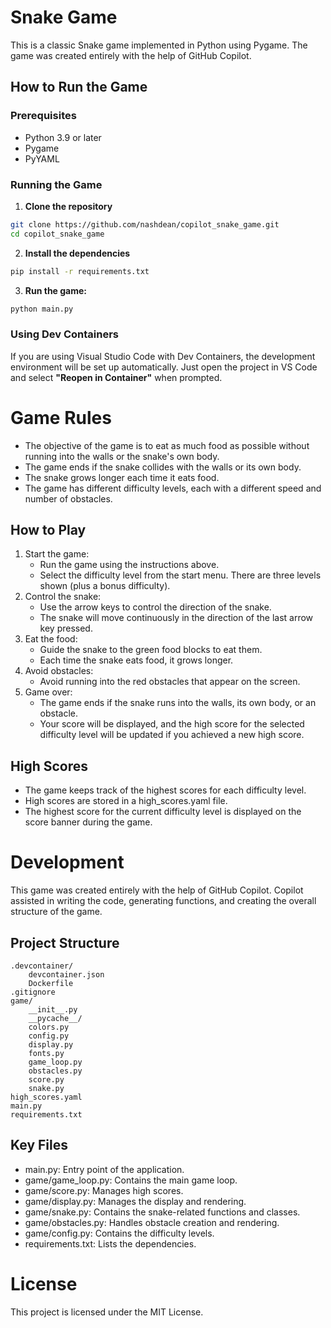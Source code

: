 # Snake Game

This is a classic Snake game implemented in Python using Pygame. The game was created entirely with the help of GitHub Copilot.

## How to Run the Game

### Prerequisites

- Python 3.9 or later
- Pygame
- PyYAML

### Running the Game

1. **Clone the repository**
```bash
git clone https://github.com/nashdean/copilot_snake_game.git
cd copilot_snake_game
```
2. **Install the dependencies**
```bash
pip install -r requirements.txt
```
3. **Run the game:**
```bash
python main.py
```

### Using Dev Containers
If you are using Visual Studio Code with Dev Containers, the development environment will be set up automatically. Just open the project in VS Code and select **"Reopen in Container"** when prompted.

# Game Rules
- The objective of the game is to eat as much food as possible without running into the walls or the snake's own body.
- The game ends if the snake collides with the walls or its own body.
- The snake grows longer each time it eats food.
- The game has different difficulty levels, each with a different speed and number of obstacles.

## How to Play
1. Start the game:
    - Run the game using the instructions above.
    - Select the difficulty level from the start menu. There are three levels shown (plus a bonus difficulty).
2. Control the snake:
    - Use the arrow keys to control the direction of the snake.
    - The snake will move continuously in the direction of the last arrow key pressed.
3. Eat the food:
    - Guide the snake to the green food blocks to eat them.
    - Each time the snake eats food, it grows longer.
4. Avoid obstacles:
    - Avoid running into the red obstacles that appear on the screen.
5. Game over:
    - The game ends if the snake runs into the walls, its own body, or an obstacle.
    - Your score will be displayed, and the high score for the selected difficulty level will be updated if you achieved a new high score.
## High Scores
- The game keeps track of the highest scores for each difficulty level.
- High scores are stored in a high_scores.yaml file.
- The highest score for the current difficulty level is displayed on the score banner during the game.

# Development
This game was created entirely with the help of GitHub Copilot. Copilot assisted in writing the code, generating functions, and creating the overall structure of the game.

## Project Structure

```
.devcontainer/
    devcontainer.json
    Dockerfile
.gitignore
game/
    __init__.py
    __pycache__/
    colors.py
    config.py
    display.py
    fonts.py
    game_loop.py
    obstacles.py
    score.py
    snake.py
high_scores.yaml
main.py
requirements.txt
```

## Key Files
- main.py: Entry point of the application.
- game/game_loop.py: Contains the main game loop.
- game/score.py: Manages high scores.
- game/display.py: Manages the display and rendering.
- game/snake.py: Contains the snake-related functions and classes.
- game/obstacles.py: Handles obstacle creation and rendering.
- game/config.py: Contains the difficulty levels.
- requirements.txt: Lists the dependencies.

# License
This project is licensed under the MIT License.
